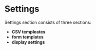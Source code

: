 # Settings

Settings section consists of three sections:

* **CSV templeates**
* **form templates**
* **display settings**
